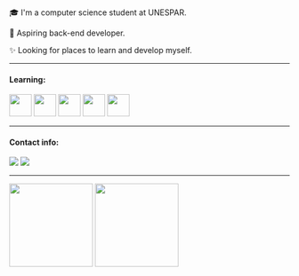 🎓 I'm a computer science student at UNESPAR.

💼  Aspiring back-end developer.

✨ Looking for places to learn and develop myself.

---
#### Learning:

<img loading="lazy" src="https://cdn.jsdelivr.net/gh/devicons/devicon/icons/java/java-original.svg" width="40" height="40"/> 
<img loading="lazy" src="https://cdn.jsdelivr.net/gh/devicons/devicon/icons/spring/spring-original.svg" width="40" height="40"/>
<img loading="lazy" src="https://cdn.jsdelivr.net/gh/devicons/devicon/icons/html5/html5-original.svg" width="40" height="40"/> 
<img loading="lazy" src="https://cdn.jsdelivr.net/gh/devicons/devicon/icons/css3/css3-original.svg" width="40" height="40"/> 
<img loading="lazy" src="https://cdn.jsdelivr.net/gh/devicons/devicon/icons/javascript/javascript-original.svg" width="40" height="40"/>


---

#### Contact info:

<div>
<a href = "mailto:samuel20018@gmail.com"><img loading="lazy" src="https://img.shields.io/badge/samuel20018@gmail.com-d14836?style=for-the-badge&logo=gmail&logoColor=white" target="_blank"></a>
<a href="https://www.linkedin.com/in/samuel-salvador" target="_blank"><img loading="lazy" src="https://img.shields.io/badge/-samuel--salvador-%230077B5?style=for-the-badge&logo=inspire&logoColor=white"></a>



</div>

---

<div>

<img loading="lazy" height="150em" src="https://github-readme-stats.vercel.app/api/top-langs/?username=Samuel-Salvador&layout=compact&show_icons=true&theme=dracula&include_all_commits=true&count_private=true"/>
<img loading="lazy" height="150em" src="https://github-readme-stats.vercel.app/api?username=Samuel-Salvador&show_icons=true&theme=dracula&include_all_commits=true&count_private=true"/>
</div>
